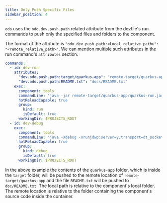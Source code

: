```yaml
---
title: Only Push Specific Files
sidebar_position: 4
---
```

`odo` uses the `odo.dev.push.path` related attribute from the devfile's run commands to push only the specified files and folders to the component.

The format of the attribute is `"odo.dev.push.path:<local_relative_path>": "<remote_relative_path>"`. We can mention multiple such attributes in the run command's `attributes` section.

```yaml
commands:
  - id: dev-run
    attributes:
      "dev.odo.push.path:target/quarkus-app": "remote-target/quarkus-app"
      "dev.odo.push.path:README.txt": "docs/README.txt"
    exec:
      component: tools
      commandLine: "java -jar remote-target/quarkus-app/quarkus-run.jar -Dquarkus.http.host=0.0.0.0"
      hotReloadCapable: true
      group:
        kind: run
        isDefault: true
      workingDir: $PROJECTS_ROOT
  - id: dev-debug
    exec:
      component: tools
      commandLine: "java -Xdebug -Xrunjdwp:server=y,transport=dt_socket,address=${DEBUG_PORT},suspend=n -jar remote-target/quarkus-app/quarkus-run.jar -Dquarkus.http.host=0.0.0.0"
      hotReloadCapable: true
      group:
        kind: debug
        isDefault: true
      workingDir: $PROJECTS_ROOT
```

In the above example the contents of the `quarkus-app` folder, which is inside the `target` folder, will be pushed to the remote location of `remote-target/quarkus-app` and the file `README.txt` will be pushed to `doc/README.txt`. The local path is relative to the component's local folder. The remote location is relative to the folder containing the component's source code inside the container. 
